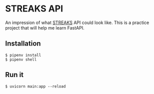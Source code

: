 # STREAKS API

An impression of what [STREAKS](https://streaksapp.com/) API could look like.
This is a practice project that will help me learn FastAPI.

## Installation

```shell
$ pipenv install
$ pipenv shell
```

## Run it

```shell
$ uvicorn main:app --reload
```
